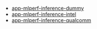 * [app-mlperf-inference-dummy](app-mlperf-inference-dummy/index.md)
* [app-mlperf-inference-intel](app-mlperf-inference-intel/index.md)
* [app-mlperf-inference-qualcomm](app-mlperf-inference-qualcomm/index.md)
